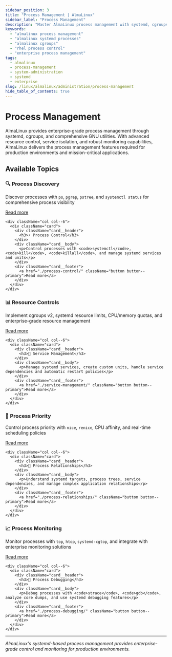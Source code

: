 ```yaml
---
sidebar_position: 3
title: "Process Management | AlmaLinux"
sidebar_label: "Process Management"
description: "Master AlmaLinux process management with systemd, cgroups, resource controls, and enterprise-grade process monitoring."
keywords:
  - "almalinux process management"
  - "almalinux systemd processes"
  - "almalinux cgroups"
  - "rhel process control"
  - "enterprise process management"
tags:
  - almalinux
  - process-management
  - system-administration
  - systemd
  - enterprise
slug: /linux/almalinux/administration/process-management
hide_table_of_contents: true
---
```


# Process Management

AlmaLinux provides enterprise-grade process management through systemd, cgroups, and comprehensive GNU utilities. With advanced resource control, service isolation, and robust monitoring capabilities, AlmaLinux delivers the process management features required for production environments and mission-critical applications.

## Available Topics

<div className="container">
  <div className="row">
    <div className="col col--6">
      <div className="card">
        <div className="card__header">
          <h3>🔍 Process Discovery</h3>
        </div>
        <div className="card__body">
          <p>Discover processes with <code>ps</code>, <code>pgrep</code>, <code>pstree</code>, and <code>systemctl status</code> for comprehensive process visibility</p>
        </div>
        <div className="card__footer">
          <a href="./process-discovery/" className="button button--primary">Read more</a>
        </div>
      </div>
    </div>
    
    <div className="col col--6">
      <div className="card">
        <div className="card__header">
          <h3>⚡ Process Control</h3>
        </div>
        <div className="card__body">
          <p>Control processes with <code>systemctl</code>, <code>kill</code>, <code>killall</code>, and manage systemd services and units</p>
        </div>
        <div className="card__footer">
          <a href="./process-control/" className="button button--primary">Read more</a>
        </div>
      </div>
    </div>
  </div>

  <div className="row">
    <div className="col col--6">
      <div className="card">
        <div className="card__header">
          <h3>📊 Resource Controls</h3>
        </div>
        <div className="card__body">
          <p>Implement cgroups v2, systemd resource limits, CPU/memory quotas, and enterprise-grade resource management</p>
        </div>
        <div className="card__footer">
          <a href="./resource-controls/" className="button button--primary">Read more</a>
        </div>
      </div>
    </div>
    
    <div className="col col--6">
      <div className="card">
        <div className="card__header">
          <h3>🔄 Service Management</h3>
        </div>
        <div className="card__body">
          <p>Manage systemd services, create custom units, handle service dependencies and automatic restart policies</p>
        </div>
        <div className="card__footer">
          <a href="./service-management/" className="button button--primary">Read more</a>
        </div>
      </div>
    </div>
  </div>

  <div className="row">
    <div className="col col--6">
      <div className="card">
        <div className="card__header">
          <h3>🎯 Process Priority</h3>
        </div>
        <div className="card__body">
          <p>Control process priority with <code>nice</code>, <code>renice</code>, CPU affinity, and real-time scheduling policies</p>
        </div>
        <div className="card__footer">
          <a href="./process-priority/" className="button button--primary">Read more</a>
        </div>
      </div>
    </div>
    
    <div className="col col--6">
      <div className="card">
        <div className="card__header">
          <h3>🔗 Process Relationships</h3>
        </div>
        <div className="card__body">
          <p>Understand systemd targets, process trees, service dependencies, and manage complex application relationships</p>
        </div>
        <div className="card__footer">
          <a href="./process-relationships/" className="button button--primary">Read more</a>
        </div>
      </div>
    </div>
  </div>

  <div className="row">
    <div className="col col--6">
      <div className="card">
        <div className="card__header">
          <h3>📈 Process Monitoring</h3>
        </div>
        <div className="card__body">
          <p>Monitor processes with <code>top</code>, <code>htop</code>, <code>systemd-cgtop</code>, and integrate with enterprise monitoring solutions</p>
        </div>
        <div className="card__footer">
          <a href="./process-monitoring/" className="button button--primary">Read more</a>
        </div>
      </div>
    </div>
    
    <div className="col col--6">
      <div className="card">
        <div className="card__header">
          <h3>🔧 Process Debugging</h3>
        </div>
        <div className="card__body">
          <p>Debug processes with <code>strace</code>, <code>gdb</code>, analyze core dumps, and use systemd debugging features</p>
        </div>
        <div className="card__footer">
          <a href="./process-debugging/" className="button button--primary">Read more</a>
        </div>
      </div>
    </div>
  </div>
</div>

---

*AlmaLinux's systemd-based process management provides enterprise-grade control and monitoring for production environments.*